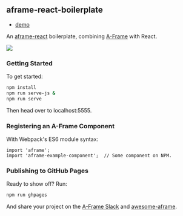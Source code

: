 ## aframe-react-boilerplate

- [demo](https://yoshi6jp.github.io/aframe-react-boilerplate/index.html)

An [aframe-react](https://github.com/ngokevin/aframe-react) boilerplate, combining [A-Frame](https://aframe.io) with React.

![](https://cloud.githubusercontent.com/assets/674727/11852092/08f52994-a3eb-11e5-86e1-e7b55bbad02b.png)

### Getting Started

To get started:

```bash
npm install
npm run serve-js &
npm run serve
```

Then head over to localhost:5555.

### Registering an A-Frame Component

With Webpack's ES6 module syntax:

```
import 'aframe';
import 'aframe-example-component';  // Some component on NPM.
```

### Publishing to GitHub Pages

Ready to show off? Run:

```bash
npm run ghpages
```

And share your project on the [A-Frame Slack](http://aframevr.slack.com/) and
[awesome-aframe](https://github.com/aframevr/awesome-aframe).
